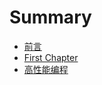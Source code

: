# Summary

* [前言](README.md)
* [First Chapter](chapter1.md)
* [高性能编程](gao-xing-neng-bian-cheng.md)

